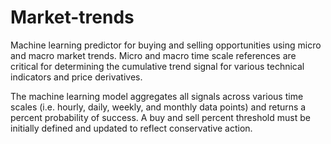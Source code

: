 # Market-trends
Machine learning predictor for buying and selling opportunities using micro and macro market trends.
Micro and macro time scale references are critical for determining the cumulative trend signal for various technical indicators and price derivatives.

The machine learning model aggregates all signals across various time scales (i.e. hourly, daily, weekly, and monthly data points) and returns a percent probability of success. A buy and sell percent threshold must be initially defined and updated to reflect conservative action.
